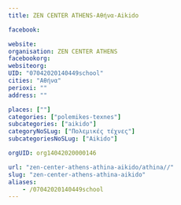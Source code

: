 ```yaml
---
title: ZEN CENTER ATHENS-Αθήνα-Aikido

facebook:

website:
organisation: ZEN CENTER ATHENS
facebookorg:
websiteorg:
UID: "07042020140449school"
cities: "Αθήνα"
perioxi: ""
address: ""

places: [""]
categories: ["polemikes-texnes"]
subcategories: ["aikido"]
categoryNoSLug: ["Πολεμικές τέχνες"]
subcategoriesNoSLug: ["Aikido"]

orgUID: org14042020000146

url: "zen-center-athens-athina-aikido/athina//"
slug: "zen-center-athens-athina-aikido"
aliases:
    - /07042020140449school
---
```





